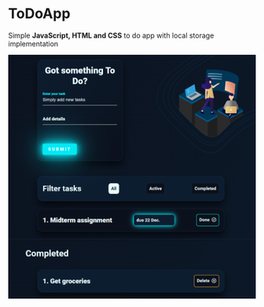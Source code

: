# ToDoApp
Simple **JavaScript, HTML and CSS** to do app with local storage implementation

![alt text](https://github.com/mircea-popa02/ToDoApp/blob/2c3b96bc11f5560ada6f7cab4f483f9735a0ba22/images/ss.png)
